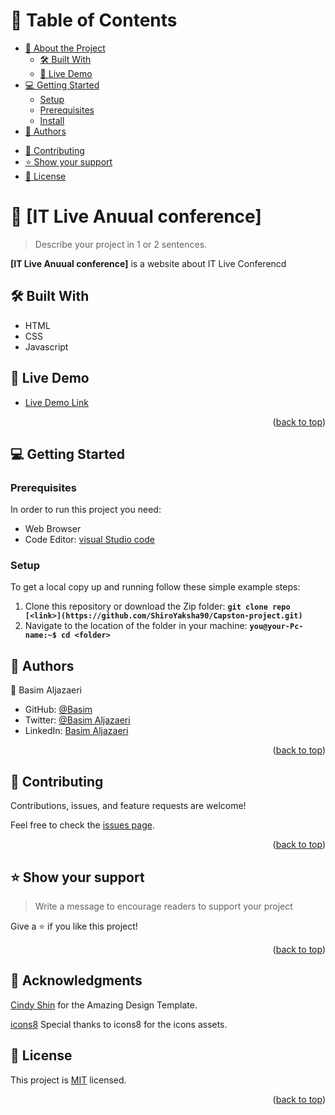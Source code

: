 <a name="readme-top"></a>

# 📗 Table of Contents

- [📖 About the Project](#about-project)
  - [🛠 Built With](#built-with)
    <!-- - [Tech Stack](#tech-stack) -->
    <!-- - [Key Features](#key-features) -->
  - [🚀 Live Demo](#live-demo)
- [💻 Getting Started](#getting-started)
  - [Setup](#setup)
  - [Prerequisites](#prerequisites)
  - [Install](#install)
    <!-- - [Usage](#usage) -->
    <!-- - [Run tests](#run-tests) -->
    <!-- - [Deployment](#triangular_flag_on_post-deployment) -->
- [👥 Authors](#authors)
<!-- - [🔭 Future Features](#future-features) -->
- [🤝 Contributing](#contributing)
- [⭐️ Show your support](#support)
  <!-- - [🙏 Acknowledgements](#acknowledgements) -->
  <!-- - [❓ FAQ](#faq) -->
- [📝 License](#license)

<!-- PROJECT DESCRIPTION -->

# 📖 [IT Live Anuual conference] <a name="about-project"></a>

> Describe your project in 1 or 2 sentences.

**[IT Live Anuual conference]** is a website about IT Live Conferencd

## 🛠 Built With <a name="built-with"></a>

- HTML
- CSS
- Javascript

<!-- LIVE DEMO -->

## 🚀 Live Demo <a name="live-demo"></a>


- [Live Demo Link]()

<p align="right">(<a href="#readme-top">back to top</a>)</p>

<!-- GETTING STARTED -->

## 💻 Getting Started <a name="getting-started"></a>


### Prerequisites

In order to run this project you need:

- Web Browser
- Code Editor: [visual Studio code](https://code.visualstudio.com/)


### Setup

To get a local copy up and running follow these simple example steps:
1. Clone this repository or download the Zip folder:
**``git clone repo [<link>](https://github.com/ShiroYaksha90/Capston-project.git)``**
1. Navigate to the location of the folder in your machine:
**``you@your-Pc-name:~$ cd <folder>``**




## 👥 Authors <a name="authors"></a>


👤 Basim Aljazaeri

- GitHub: [@Basim](https://github.com/ShiroYaksha90)
- Twitter: [@Basim Aljazaeri](https://twitter.com/Basim_AlJazaeri)
- LinkedIn: [Basim Aljazaeri](https://www.linkedin.com/in/basim-aljazaeri-603682201/)
<p align="right">(<a href="#readme-top">back to top</a>)</p>


## 🤝 Contributing <a name="contributing"></a>

Contributions, issues, and feature requests are welcome!

Feel free to check the [issues page](../../issues/).

<p align="right">(<a href="#readme-top">back to top</a>)</p>


## ⭐️ Show your support <a name="support"></a>

> Write a message to encourage readers to support your project

Give a ⭐️ if you like this project!

<p align="right">(<a href="#readme-top">back to top</a>)</p>

<!-- ACKNOWLEDGEMENTS -->

## 🙏 Acknowledgments <a name="acknowledgements"></a>

[Cindy Shin](https://www.behance.net/gallery/29845175/CC-Global-Summit-2015) for the Amazing Design Template.

[icons8](https://icons8.com/) Special thanks to icons8 for the icons assets.


## 📝 License <a name="license"></a>

This project is [MIT](https://github.com/ShiroYaksha90/Mobile-first/blob/main/LICENSE.md) licensed.

<p align="right">(<a href="#readme-top">back to top</a>)</p>
